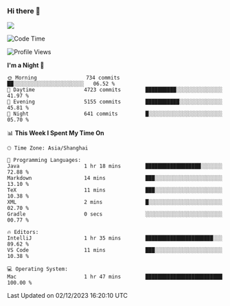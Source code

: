 ### Hi there 👋

<!--
**JJAYCHEN1e/jjaychen1e** is a ✨ _special_ ✨ repository because its `README.md` (this file) appears on your GitHub profile.

Here are some ideas to get you started:

- 🔭 I’m currently working on ...
- 🌱 I’m currently learning ...
- 👯 I’m looking to collaborate on ...
- 🤔 I’m looking for help with ...
- 💬 Ask me about ...
- 📫 How to reach me: ...
- 😄 Pronouns: ...
- ⚡ Fun fact: ...
-->

[![](https://github-readme-stats.vercel.app/api?username=jjaychen1e&show_icons=true)](https://github.com/jjaychen1e/github-readme-stats?count_private=true)

<!--START_SECTION:waka-->
![Code Time](http://img.shields.io/badge/Code%20Time-889%20hrs%2041%20mins-blue)

![Profile Views](http://img.shields.io/badge/Profile%20Views-0-blue)

**I'm a Night 🦉** 

```text
🌞 Morning                734 commits         ██░░░░░░░░░░░░░░░░░░░░░░░   06.52 % 
🌆 Daytime                4723 commits        ██████████░░░░░░░░░░░░░░░   41.97 % 
🌃 Evening                5155 commits        ███████████░░░░░░░░░░░░░░   45.81 % 
🌙 Night                  641 commits         █░░░░░░░░░░░░░░░░░░░░░░░░   05.70 % 
```


📊 **This Week I Spent My Time On** 

```text
🕑︎ Time Zone: Asia/Shanghai

💬 Programming Languages: 
Java                     1 hr 18 mins        ██████████████████░░░░░░░   72.88 % 
Markdown                 14 mins             ███░░░░░░░░░░░░░░░░░░░░░░   13.10 % 
TeX                      11 mins             ███░░░░░░░░░░░░░░░░░░░░░░   10.38 % 
XML                      2 mins              █░░░░░░░░░░░░░░░░░░░░░░░░   02.70 % 
Gradle                   0 secs              ░░░░░░░░░░░░░░░░░░░░░░░░░   00.77 % 

🔥 Editors: 
IntelliJ                 1 hr 35 mins        ██████████████████████░░░   89.62 % 
VS Code                  11 mins             ███░░░░░░░░░░░░░░░░░░░░░░   10.38 % 

💻 Operating System: 
Mac                      1 hr 47 mins        █████████████████████████   100.00 % 
```


 Last Updated on 02/12/2023 16:20:10 UTC
<!--END_SECTION:waka-->
